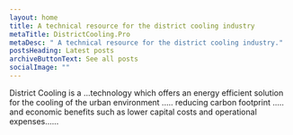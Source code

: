 ```yaml
---
layout: home
title: A technical resource for the district cooling industry
metaTitle: DistrictCooling.Pro
metaDesc: " A technical resource for the district cooling industry."
postsHeading: Latest posts
archiveButtonText: See all posts
socialImage: ""
---
```

District Cooling is a ...technology which offers an energy efficient solution for the cooling of the urban environment ..... reducing carbon footprint ..... and economic benefits such as lower capital costs and operational expenses......